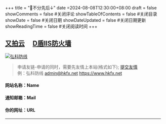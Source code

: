 +++
title = "🤝不分先后↓"
date =2024-08-08T12:30:00+08:00
draft = false
showComments = false         #关闭评论
showTableOfContents = false  #关闭目录
showDate = false             #关闭日期
showDateUpdated = false      #关闭日期更新
showReadingTime = false     #关闭阅读时间
+++


[又拍云](https://console.upyun.com/login/ "又拍云")　
[D盾IIS防火墙](https://d99net.net/ "D盾IIS防火墙")　
---
[![弘科防线](/logo.gif "弘科防线")](https://hkfx.net)
>申请友链-申请的同时，需要先友情上本站(格式如下); [提交友情](/feedback '友情链接申请')  
例：弘科防线 admin@hkfx.net https://www.hkfx.net

#### 网站名称：Name  
#### 通知邮箱：Mail 
#### 你的网址：URL 
---